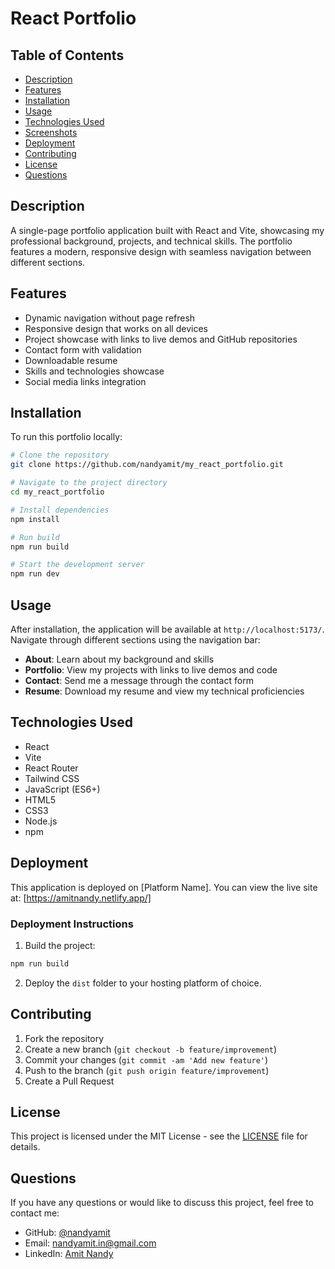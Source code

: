 # React Portfolio

## Table of Contents
- [Description](#description)
- [Features](#features)
- [Installation](#installation)
- [Usage](#usage)
- [Technologies Used](#technologies-used)
- [Screenshots](#screenshots)
- [Deployment](#deployment)
- [Contributing](#contributing)
- [License](#license)
- [Questions](#questions)

## Description
A single-page portfolio application built with React and Vite, showcasing my professional background, projects, and technical skills. The portfolio features a modern, responsive design with seamless navigation between different sections.

## Features
- Dynamic navigation without page refresh
- Responsive design that works on all devices
- Project showcase with links to live demos and GitHub repositories
- Contact form with validation
- Downloadable resume
- Skills and technologies showcase
- Social media links integration

## Installation
To run this portfolio locally:

```bash
# Clone the repository
git clone https://github.com/nandyamit/my_react_portfolio.git

# Navigate to the project directory
cd my_react_portfolio

# Install dependencies
npm install

# Run build
npm run build

# Start the development server
npm run dev
```

## Usage
After installation, the application will be available at `http://localhost:5173/`. Navigate through different sections using the navigation bar:
- **About**: Learn about my background and skills
- **Portfolio**: View my projects with links to live demos and code
- **Contact**: Send me a message through the contact form
- **Resume**: Download my resume and view my technical proficiencies

## Technologies Used
- React
- Vite
- React Router
- Tailwind CSS
- JavaScript (ES6+)
- HTML5
- CSS3
- Node.js
- npm

## Deployment
This application is deployed on [Platform Name]. You can view the live site at: [https://amitnandy.netlify.app/]

### Deployment Instructions
1. Build the project:
```bash
npm run build
```
2. Deploy the `dist` folder to your hosting platform of choice.

## Contributing
1. Fork the repository
2. Create a new branch (`git checkout -b feature/improvement`)
3. Commit your changes (`git commit -am 'Add new feature'`)
4. Push to the branch (`git push origin feature/improvement`)
5. Create a Pull Request

## License
This project is licensed under the MIT License - see the [LICENSE](LICENSE) file for details.

## Questions
If you have any questions or would like to discuss this project, feel free to contact me:

- GitHub: [@nandyamit](https://github.com/nandyamit)
- Email: nandyamit.in@gmail.com
- LinkedIn: [Amit Nandy](https://www.linkedin.com/in/amit-nandy-bab83014/)